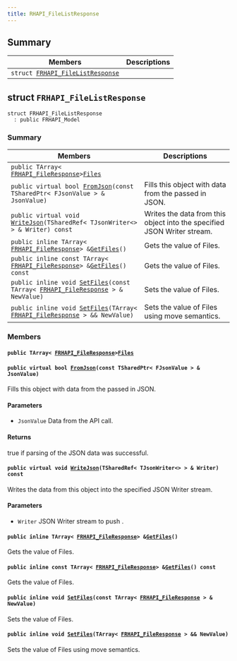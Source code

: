 ```yaml
---
title: RHAPI_FileListResponse
---
```


## Summary

 Members                        | Descriptions                                
--------------------------------|---------------------------------------------
`struct `[`FRHAPI_FileListResponse`](#structFRHAPI__FileListResponse) | 

## struct `FRHAPI_FileListResponse` <a id="structFRHAPI__FileListResponse"></a>

```
struct FRHAPI_FileListResponse
  : public FRHAPI_Model
```

### Summary

 Members                        | Descriptions                                
--------------------------------|---------------------------------------------
`public TArray< `[`FRHAPI_FileResponse`](RHAPI_FileResponse.md#structFRHAPI__FileResponse)` > `[`Files`](#structFRHAPI__FileListResponse_1a63b019ed0ecc338c10bc3cdb9a280212) | 
`public virtual bool `[`FromJson`](#structFRHAPI__FileListResponse_1a34bbb5182135a5a7eea5da61bac1f2d8)`(const TSharedPtr< FJsonValue > & JsonValue)` | Fills this object with data from the passed in JSON.
`public virtual void `[`WriteJson`](#structFRHAPI__FileListResponse_1a5d58dc884d5c07bee111472d0cc36508)`(TSharedRef< TJsonWriter<> > & Writer) const` | Writes the data from this object into the specified JSON Writer stream.
`public inline TArray< `[`FRHAPI_FileResponse`](RHAPI_FileResponse.md#structFRHAPI__FileResponse)` > & `[`GetFiles`](#structFRHAPI__FileListResponse_1acc3b180ea67c3960ef5052a8a8d16a8d)`()` | Gets the value of Files.
`public inline const TArray< `[`FRHAPI_FileResponse`](RHAPI_FileResponse.md#structFRHAPI__FileResponse)` > & `[`GetFiles`](#structFRHAPI__FileListResponse_1aa37c72e6396bf0c5e491d302e5af18a0)`() const` | Gets the value of Files.
`public inline void `[`SetFiles`](#structFRHAPI__FileListResponse_1a3bf8aef0b547a26a38003cc648e3fd3e)`(const TArray< `[`FRHAPI_FileResponse`](RHAPI_FileResponse.md#structFRHAPI__FileResponse)` > & NewValue)` | Sets the value of Files.
`public inline void `[`SetFiles`](#structFRHAPI__FileListResponse_1aba38b494070b386a9016018c0195f408)`(TArray< `[`FRHAPI_FileResponse`](RHAPI_FileResponse.md#structFRHAPI__FileResponse)` > && NewValue)` | Sets the value of Files using move semantics.

### Members

#### `public TArray< `[`FRHAPI_FileResponse`](RHAPI_FileResponse.md#structFRHAPI__FileResponse)` > `[`Files`](#structFRHAPI__FileListResponse_1a63b019ed0ecc338c10bc3cdb9a280212) <a id="structFRHAPI__FileListResponse_1a63b019ed0ecc338c10bc3cdb9a280212"></a>

#### `public virtual bool `[`FromJson`](#structFRHAPI__FileListResponse_1a34bbb5182135a5a7eea5da61bac1f2d8)`(const TSharedPtr< FJsonValue > & JsonValue)` <a id="structFRHAPI__FileListResponse_1a34bbb5182135a5a7eea5da61bac1f2d8"></a>

Fills this object with data from the passed in JSON.

#### Parameters
* `JsonValue` Data from the API call.

#### Returns
true if parsing of the JSON data was successful.

#### `public virtual void `[`WriteJson`](#structFRHAPI__FileListResponse_1a5d58dc884d5c07bee111472d0cc36508)`(TSharedRef< TJsonWriter<> > & Writer) const` <a id="structFRHAPI__FileListResponse_1a5d58dc884d5c07bee111472d0cc36508"></a>

Writes the data from this object into the specified JSON Writer stream.

#### Parameters
* `Writer` JSON Writer stream to push .

#### `public inline TArray< `[`FRHAPI_FileResponse`](RHAPI_FileResponse.md#structFRHAPI__FileResponse)` > & `[`GetFiles`](#structFRHAPI__FileListResponse_1acc3b180ea67c3960ef5052a8a8d16a8d)`()` <a id="structFRHAPI__FileListResponse_1acc3b180ea67c3960ef5052a8a8d16a8d"></a>

Gets the value of Files.

#### `public inline const TArray< `[`FRHAPI_FileResponse`](RHAPI_FileResponse.md#structFRHAPI__FileResponse)` > & `[`GetFiles`](#structFRHAPI__FileListResponse_1aa37c72e6396bf0c5e491d302e5af18a0)`() const` <a id="structFRHAPI__FileListResponse_1aa37c72e6396bf0c5e491d302e5af18a0"></a>

Gets the value of Files.

#### `public inline void `[`SetFiles`](#structFRHAPI__FileListResponse_1a3bf8aef0b547a26a38003cc648e3fd3e)`(const TArray< `[`FRHAPI_FileResponse`](RHAPI_FileResponse.md#structFRHAPI__FileResponse)` > & NewValue)` <a id="structFRHAPI__FileListResponse_1a3bf8aef0b547a26a38003cc648e3fd3e"></a>

Sets the value of Files.

#### `public inline void `[`SetFiles`](#structFRHAPI__FileListResponse_1aba38b494070b386a9016018c0195f408)`(TArray< `[`FRHAPI_FileResponse`](RHAPI_FileResponse.md#structFRHAPI__FileResponse)` > && NewValue)` <a id="structFRHAPI__FileListResponse_1aba38b494070b386a9016018c0195f408"></a>

Sets the value of Files using move semantics.


